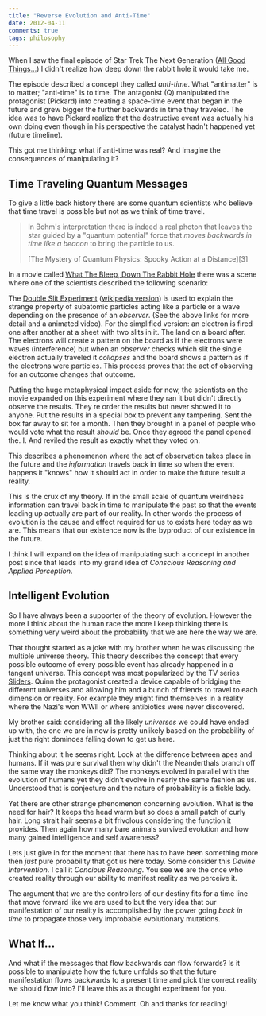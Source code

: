 ```yaml
---
title: "Reverse Evolution and Anti-Time"
date: 2012-04-11
comments: true
tags: philosophy
---
```

When I saw the final episode of Star Trek The Next Generation ([All Good
Things...][1]) I didn't realize how deep down the rabbit hole it would take me.

The episode described a concept they called *anti-time*. What "antimatter" is
to matter; "anti-time" is to time. The antagonist (Q) manipulated the
protagonist (Pickard) into creating a space-time event that began in the future
and grew bigger the further backwards in time they traveled. The idea was to
have Pickard realize that the destructive event was actually his own doing even
though in his perspective the catalyst hadn't happened yet (future timeline). 

This got me thinking: what if anti-time was real? And imagine the consequences
of manipulating it?

<!-- more -->

## Time Traveling Quantum Messages

To give a little back history there are some quantum scientists who believe
that time travel is possible but not as we think of time travel.

> In Bohm's interpretation there is indeed a real photon that leaves the star
> guided by a "quantum potential" force that *moves backwards in time like a
> beacon* to bring the particle to us.
> <footer>[The Mystery of Quantum Physics: Spooky Action at a Distance][3]</footer>

In a movie called [What The Bleep, Down The Rabbit Hole][2] there was a scene
where one of the scientists described the following scenario:

The [Double Slit Experiment][4] ([wikipedia version][5]) is used to explain the
strange property of subatomic particles acting like a particle or a wave
depending on the presence of an *observer*. (See the above links for more
detail and a animated video). For the simplified version: an electron is fired
one after another at a sheet with two slits in it. The land on a board after.
The electrons will create a pattern on the board as if the electrons were waves
(interference) but when an *observer* checks which slit the single electron
actually traveled it *collapses* and the board shows a pattern as if the
electrons were particles. This process proves that the act of observing for an
outcome changes that outcome.

Putting the huge metaphysical impact aside for now, the scientists on the movie
expanded on this experiment where they ran it but didn't directly observe the
results. They re order the results but never showed it to anyone. Put the
results in a special box to prevent any tampering. Sent the box far away to sit
for a month. Then they brought in a panel of people who would vote what the
result *should* be. Once they agreed the panel opened the. I. And reviled the
result as exactly what they voted on.

This describes a phenomenon where the act of observation takes place in the
future and the *information* travels back in time so when the event happens it
"knows" how it should act in order to make the future result a reality.

This is the crux of my theory. If in the small scale of quantum weirdness
information can travel back in time to manipulate the past so that the events
leading up actually are part of our reality. In other words the process of
evolution is the cause and effect required for us to exists here today as we
are. This means that our existence now is the byproduct of our existence in the
future.

I think I will expand on the idea of manipulating such a concept in another
post since that leads into my grand idea of *Conscious Reasoning and Applied
Perception*.

## Intelligent Evolution

So I have always been a supporter of the theory of evolution. However the more
I think about the human race the more I keep thinking there is something very
weird about the probability that we are here the way we are.

That thought started as a joke with my brother when he was discussing the
multiple universe theory. This theory describes the concept that every possible
outcome of every possible event has already happened in a tangent universe.
This concept was most popularized by the TV series [Sliders][6]. Quinn the
protagonist created a device capable of bridging the different universes and
allowing him and a bunch of friends to travel to each dimension or reality. For
example they might find themselves in a reality where the Nazi's won WWII or
where antibiotics were never discovered.

My brother said: considering all the likely *universes* we could have ended up
with, the one we are in now is pretty unlikely based on the probability of just
the right dominoes falling down to get us here.

Thinking about it he seems right. Look at the difference between apes and
humans. If it was pure survival then why didn't the Neanderthals branch off the
same way the monkeys did? The monkeys evolved in parallel with the evolution of
humans yet they didn't evolve in nearly the same fashion as us. Understood that
is conjecture and the nature of probability is a fickle lady.

Yet there are other strange phenomenon concerning evolution. What is the need
for hair? It keeps the head warm but so does a small patch of curly hair. Long
strait hair seems a bit frivolous considering the function it provides. Then
again how many bare animals survived evolution and how many gained intelligence
and self awareness?

Lets just give in for the moment that there has to have been something more
then *just* pure probability that got us here today. Some consider this *Devine
Intervention*. I call it *Concious Reasoning*. You see **we** are the once who
created reality through our ability to manifest reality as we perceive it.

The argument that we are the controllers of our destiny fits for a time line
that move forward like we are used to but the very idea that our manifestation
of our reality is accomplished by the power going *back in time* to propagate
those very improbable evolutionary mutations.

## What If...

And what if the messages that flow backwards can flow forwards? Is it possible
to manipulate how the future unfolds so that the future manifestation flows
backwards to a present time and pick the correct reality we should flow into?
I'll leave this as a thought experiment for you.

Let me know what you think! Comment. Oh and thanks for reading!

[1]: http://www.imdb.com/title/tt0111281/
[2]: http://www.imdb.com/title/tt0499596/
[3]: http://www.unmuseum.org/quantum2.htm
[4]: http://www.doubleslitexperiment.com/
[5]: http://en.wikipedia.org/wiki/Double-slit_experiment
[6]: http://en.wikipedia.org/wiki/Sliders

